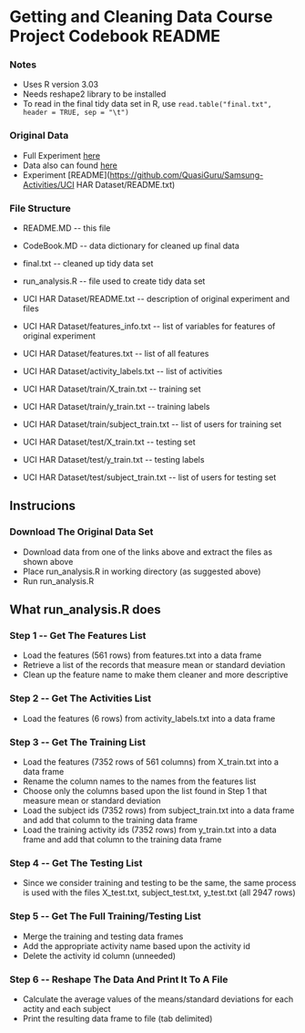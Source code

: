 # Getting and Cleaning Data Course Project Codebook README


### Notes
- Uses R version 3.03  
- Needs reshape2 library to be installed
- To read in the final tidy data set in R, use `read.table("final.txt", header = TRUE, sep = "\t")`  

### Original Data
- Full Experiment [here](http://archive.ics.uci.edu/ml/datasets/Human+Activity+Recognition+Using+Smartphones
)  
- Data also can found [here](https://d396qusza40orc.cloudfront.net/getdata%2Fprojectfiles%2FUCI%20HAR%20Dataset.zip
)
- Experiment [README](https://github.com/QuasiGuru/Samsung-Activities/UCI HAR Dataset/README.txt)  

### File Structure
- README.MD -- this file  
- CodeBook.MD -- data dictionary for cleaned up final data  
- final.txt -- cleaned up tidy data set  
- run_analysis.R -- file used to create tidy data set  

- UCI HAR Dataset/README.txt -- description of original experiment and files  
- UCI HAR Dataset/features_info.txt -- list of variables for features of original experiment  
- UCI HAR Dataset/features.txt -- list of all features 
- UCI HAR Dataset/activity_labels.txt -- list of activities  

- UCI HAR Dataset/train/X_train.txt -- training set  
- UCI HAR Dataset/train/y_train.txt -- training labels  
- UCI HAR Dataset/train/subject_train.txt -- list of users for training set  

- UCI HAR Dataset/test/X_train.txt -- testing set  
- UCI HAR Dataset/test/y_train.txt -- testing labels  
- UCI HAR Dataset/test/subject_train.txt -- list of users for testing set  


## Instrucions  


### Download The Original Data Set
- Download data from one of the links above and extract the files as shown above  
- Place run_analysis.R in working directory (as suggested above)  
- Run run_analysis.R  


## What run_analysis.R does


### Step 1 -- Get The Features List
- Load the features (561 rows) from features.txt into a data frame  
- Retrieve a list of the records that measure mean or standard deviation  
- Clean up the feature name to make them cleaner and more descriptive  

### Step 2 -- Get The Activities List
- Load the features (6 rows) from activity_labels.txt into a data frame  

### Step 3 -- Get The Training List
- Load the features (7352 rows of 561 columns) from X_train.txt into a data frame  
- Rename the column names to the names from the features list  
- Choose only the columns based upon the list found in Step 1 that measure mean or standard deviation  
- Load the subject ids (7352 rows) from subject_train.txt into a data frame and add that column to the training data frame  
- Load the training activity ids (7352 rows) from y_train.txt into a data frame and add that column to the training data frame  

### Step 4 -- Get The Testing List
- Since we consider training and testing to be the same, the same process is used with the files X_test.txt, subject_test.txt, y_test.txt (all 2947 rows)  

### Step 5 -- Get The Full Training/Testing List
- Merge the training and testing data frames  
- Add the appropriate activity name based upon the activity id  
- Delete the activity id column (unneeded)  

### Step 6 -- Reshape The Data And Print It To A File
- Calculate the average values of the means/standard deviations for each actity and each subject  
- Print the resulting data frame to file (tab delimited)  

